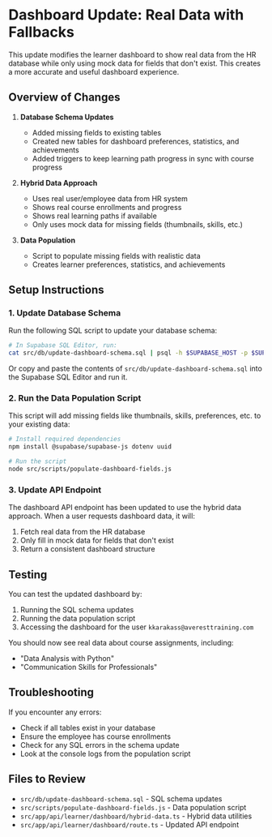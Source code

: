 # Dashboard Update: Real Data with Fallbacks

This update modifies the learner dashboard to show real data from the HR database while only using mock data for fields that don't exist. This creates a more accurate and useful dashboard experience.

## Overview of Changes

1. **Database Schema Updates**
   - Added missing fields to existing tables
   - Created new tables for dashboard preferences, statistics, and achievements
   - Added triggers to keep learning path progress in sync with course progress

2. **Hybrid Data Approach**
   - Uses real user/employee data from HR system
   - Shows real course enrollments and progress
   - Shows real learning paths if available
   - Only uses mock data for missing fields (thumbnails, skills, etc.)

3. **Data Population**
   - Script to populate missing fields with realistic data
   - Creates learner preferences, statistics, and achievements

## Setup Instructions

### 1. Update Database Schema

Run the following SQL script to update your database schema:

```bash
# In Supabase SQL Editor, run:
cat src/db/update-dashboard-schema.sql | psql -h $SUPABASE_HOST -p $SUPABASE_PORT -d $SUPABASE_DB -U $SUPABASE_USER
```

Or copy and paste the contents of `src/db/update-dashboard-schema.sql` into the Supabase SQL Editor and run it.

### 2. Run the Data Population Script

This script will add missing fields like thumbnails, skills, preferences, etc. to your existing data:

```bash
# Install required dependencies
npm install @supabase/supabase-js dotenv uuid

# Run the script
node src/scripts/populate-dashboard-fields.js
```

### 3. Update API Endpoint

The dashboard API endpoint has been updated to use the hybrid data approach. When a user requests dashboard data, it will:

1. Fetch real data from the HR database
2. Only fill in mock data for fields that don't exist
3. Return a consistent dashboard structure

## Testing

You can test the updated dashboard by:

1. Running the SQL schema updates
2. Running the data population script 
3. Accessing the dashboard for the user `kkarakass@averesttraining.com`

You should now see real data about course assignments, including:
- "Data Analysis with Python"
- "Communication Skills for Professionals"

## Troubleshooting

If you encounter any errors:

- Check if all tables exist in your database
- Ensure the employee has course enrollments
- Check for any SQL errors in the schema update
- Look at the console logs from the population script

## Files to Review

- `src/db/update-dashboard-schema.sql` - SQL schema updates
- `src/scripts/populate-dashboard-fields.js` - Data population script
- `src/app/api/learner/dashboard/hybrid-data.ts` - Hybrid data utilities
- `src/app/api/learner/dashboard/route.ts` - Updated API endpoint 
